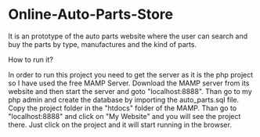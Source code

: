 # Online-Auto-Parts-Store
It is an prototype of the auto parts website where the user can search and buy the parts by type, manufactures and the kind of parts.

How to run it?

In order to run this project you need to get the server as it is the php project so I have used the free MAMP Server. Download the MAMP server from its website and then start the server and goto "localhost:8888". Than go to my php admin and create the database by importing the auto_parts.sql file. Copy the project folder in the "htdocs" folder of the MAMP. Than go to "localhost:8888" and click on "My Website" and you will see the project there. Just click on the project and it will start running in the browser.
